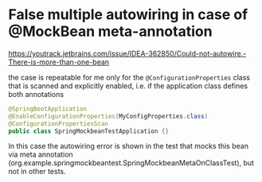 # False multiple autowiring in case of @MockBean meta-annotation
https://youtrack.jetbrains.com/issue/IDEA-362850/Could-not-autowire.-There-is-more-than-one-bean

the case is repeatable for me only for the `@ConfigurationProperties` class that is scanned and explicitly enabled,
i.e. if the application class defines both annotations

```java
@SpringBootApplication
@EnableConfigurationProperties(MyConfigProperties.class)
@ConfigurationPropertiesScan
public class SpringMockbeanTestApplication {}

```
In this case the autowiring error is shown in the test that mocks this bean via meta annotation
(org.example.springmockbeantest.SpringMockbeanMetaOnClassTest), but not in other tests.
